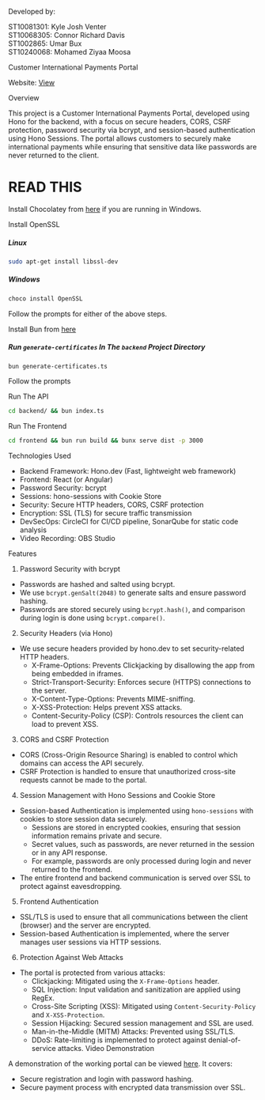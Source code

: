 Developed by:

ST10081301: Kyle Josh Venter<br />
ST10068305: Connor Richard Davis<br />
ST1002865:  Umar Bux<br />
ST10240068: Mohamed Ziyaa Moosa<br />

Customer International Payments Portal

 Website: [View](https://charos.vps1.lone-wolf.dev)

 Overview

This project is a Customer International Payments Portal, developed using Hono for the backend, with a focus on secure headers, CORS, CSRF protection, password security via bcrypt, and session-based authentication using Hono Sessions. The portal allows customers to securely make international payments while ensuring that sensitive data like passwords are never returned to the client.

# READ THIS

Install Chocolatey from [here](https://chocolatey.org/install) if you are running in Windows.

Install OpenSSL

##### Linux

```bash
sudo apt-get install libssl-dev
```

##### Windows

```bash
choco install OpenSSL
```

Follow the prompts for either of the above steps.

Install Bun from [here](https://bun.sh)

##### Run `generate-certificates` In The `backend` Project Directory

```bash
bun generate-certificates.ts
```

Follow the prompts

Run The API

```bash
cd backend/ && bun index.ts
```

Run The Frontend

```bash
cd frontend && bun run build && bunx serve dist -p 3000
```

 Technologies Used

- Backend Framework: Hono.dev (Fast, lightweight web framework)
- Frontend: React (or Angular)
- Password Security: bcrypt
- Sessions: hono-sessions with Cookie Store
- Security: Secure HTTP headers, CORS, CSRF protection
- Encryption: SSL (TLS) for secure traffic transmission
- DevSecOps: CircleCI for CI/CD pipeline, SonarQube for static code analysis
- Video Recording: OBS Studio

 Features

 1. Password Security with bcrypt
- Passwords are hashed and salted using bcrypt. 
- We use `bcrypt.genSalt(2048)` to generate salts and ensure password hashing.
- Passwords are stored securely using `bcrypt.hash()`, and comparison during login is done using `bcrypt.compare()`.
  
 2. Security Headers (via Hono)
- We use secure headers provided by hono.dev to set security-related HTTP headers.
    - X-Frame-Options: Prevents Clickjacking by disallowing the app from being embedded in iframes.
    - Strict-Transport-Security: Enforces secure (HTTPS) connections to the server.
    - X-Content-Type-Options: Prevents MIME-sniffing.
    - X-XSS-Protection: Helps prevent XSS attacks.
    - Content-Security-Policy (CSP): Controls resources the client can load to prevent XSS.

 3. CORS and CSRF Protection
- CORS (Cross-Origin Resource Sharing) is enabled to control which domains can access the API securely.
- CSRF Protection is handled to ensure that unauthorized cross-site requests cannot be made to the portal.

 4. Session Management with Hono Sessions and Cookie Store
- Session-based Authentication is implemented using `hono-sessions` with cookies to store session data securely.
    - Sessions are stored in encrypted cookies, ensuring that session information remains private and secure.
    - Secret values, such as passwords, are never returned in the session or in any API response.
    - For example, passwords are only processed during login and never returned to the frontend.
- The entire frontend and backend communication is served over SSL to protect against eavesdropping.

 5. Frontend Authentication
- SSL/TLS is used to ensure that all communications between the client (browser) and the server are encrypted.
- Session-based Authentication is implemented, where the server manages user sessions via HTTP sessions.
  
 6. Protection Against Web Attacks
- The portal is protected from various attacks:
  - Clickjacking: Mitigated using the `X-Frame-Options` header.
  - SQL Injection: Input validation and sanitization are applied using RegEx.
  - Cross-Site Scripting (XSS): Mitigated using `Content-Security-Policy` and `X-XSS-Protection`.
  - Session Hijacking: Secured session management and SSL are used.
  - Man-in-the-Middle (MITM) Attacks: Prevented using SSL/TLS.
  - DDoS: Rate-limiting is implemented to protect against denial-of-service attacks.
Video Demonstration

A demonstration of the working portal can be viewed [here](https://youtu.be/eQgWW_oDRZo). It covers:
- Secure registration and login with password hashing.
- Secure payment process with encrypted data transmission over SSL.
